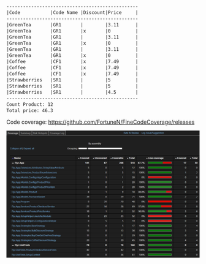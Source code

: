 ````
------------------------------------------------
|Code           |Code Name |Discount|Price     |
------------------------------------------------
|GreenTea       |GR1       |        |3.11      |
|GreenTea       |GR1       |x       |0         |
|GreenTea       |GR1       |        |3.11      |
|GreenTea       |GR1       |x       |0         |
|GreenTea       |GR1       |        |3.11      |
|GreenTea       |GR1       |x       |0         |
|Coffee         |CF1       |x       |7.49      |
|Coffee         |CF1       |x       |7.49      |
|Coffee         |CF1       |x       |7.49      |
|Strawberries   |SR1       |        |5         |
|Strawberries   |SR1       |        |5         |
|Strawberries   |SR1       |        |4.5       |
------------------------------------------------
Count Product: 12
Total price: 46.3
````
Code coverage: https://github.com/FortuneN/FineCodeCoverage/releases

![Coverage](https://github.com/abaksheiev/flyr-assignment/blob/master/imgs/codeCoverage.png)
